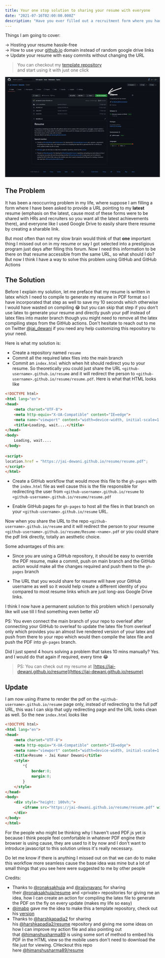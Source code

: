 ```yaml
---
title: Your one stop solution to sharing your resume with everyone
date: "2021-07-16T02:00:00.000Z"
description: "Have you ever filled out a recruitment form where you had to provide a URL to your resume and after submitting the form you realise you can add an achievement or two of yours but then you would have to share the link to the updated resume which you can't do. Let's see how you can solve this problem"
---
```



Things I am going to cover: 

→ Hosting your resume hassle-free  
→ How to use your [github.io](http://github.io) domain instead of random google drive links   
→ Update your resume with easy commits without changing the URL 

> You can checkout my [template repository](https://github.com/jai-dewani/resume) and start using it with just one click

![GitHub @jai_dewani/resume](github.jpeg)

## The Problem

It has been a reoccurring problem in my life, where suppose I am filling a form where I have been asked to provide a URL pointing to my **latest** resume (emphasis on the latest, cause most of these forms were to be shared with HRs and recruiters so you want all the latest achievements there), and everyone like I used Google Drive to easily share there resume by creating a sharable link.

But most often than not my slow brain would think of that **one** important thing I missed out on in my resume or say I got selected into a prestigious program just days after filling this forum. Now I need this information to be there on that resume accessible from the same URL, so what should I do? But now I think I have a way to solve this problem using GitHub and GitHub Actions

## The Solution

Before I explain my solution, let me preface that my resume is written in latex which I need to compile to generate my resume in PDF format so I have incorporated that step as well to save my 10 seconds which otherwise I would have wasted on compiling 😂 but you can skip that step if you don't use latex to generate your resume and directly push your pdf instead of latex files into master branch though you might need to remove all the latex compiling steps from the GitHub actions. Don't hesitate to reach out to me on Twitter [@jai_dewani](www.twitter.com/jai_dewani) if you need any help customizing this repository to your need.  

Here is what my solution is: 

- Create a repository named `resume`  
- Commit all the required latex files into the main branch  
- Commit an `index.html` which when hit should redirect you to your resume.
So theoretically you could just share the URL `<github-username>.github.io/resume` and it will redirect the person to `<github-username>.github.io/resume/resume.pdf`. Here is what that HTML looks like 

```html
<!DOCTYPE html>
<html lang="en">
<head>
    <meta charset="UTF-8">
    <meta http-equiv="X-UA-Compatible" content="IE=edge">
    <meta name="viewport" content="width=device-width, initial-scale=1.0">
    <title>Loading, wait....</title>
</head>
<body>
    Loading, wait....
</body>

<script> 
location.href = "https://jai-dewani.github.io/resume/resume.pdf";
</script>
</html>
```



- Create a GitHub workflow that would move this file to the `gh-pages` with the `index.html` file as well cause this is the file responsible for redirecting the user from `<github-username>.github.io/resume` to `<github-username>.github.io/resume/resume.pdf`

- Enable GitHub pages for `gh-pages` to host all the files in that branch on your `<github-username>.github.io/resume` URL.

Now when you share the URL to the repo `<github-username>.github.io/resume` and it will redirect the person to your resume `<github-username>.github.io/resume/Resume-<name>.pdf` or you could share the pdf link directly, totally an aesthetic choice. 

Some advantages of this are:

- Since you are using a GitHub repository, it should be easy to override the PDF resume, make a commit, push on main branch and the GitHub action would make all the changes required and push them to the `gh-pages` branch

- The URL that you would share for resume will have your GitHub username as well so it would help create a different identity of you compared to most resume links which are just long-ass Google Drive links. 

I think I now have a permanent solution to this problem which I personally like will use till I find something even better xD

PS: You even connect the main branch of your repo to overleaf after connecting your GitHub to overleaf to update the latex file from overleaf only which provides you an almost live rendered version of your latex and push from there to your repo which would then compile the latex file and push the PDF into `gh-pages` branch. 

Did I just spend 4 hours solving a problem that takes 10 mins manually? Yes. 
and I would do that again if required, every time 😂

> PS: You can check out my resume at [https://jai-dewani.github.io/resume](https://jai-dewani.github.io/resume)

## Update

I am now using iframe to render the pdf on the `<github-username>.github.io/resume` page only, instead of redirecting to the full pdf URL, this was I can skip that ugly redirecting page and the URL looks clean as well. So the new `index.html` looks like 

```html
<!DOCTYPE html>
<html lang="en">
<head>
    <meta charset="UTF-8">
    <meta http-equiv="X-UA-Compatible" content="IE=edge">
    <meta name="viewport" content="width=device-width, initial-scale=1.0">
    <title>Resume - Jai Kumar Dewani</title>
    <style>
        *{
            border:0;
            margin:0;
        }
    </style>
</head>
<body>
    <div style="height: 100vh;">
        <iframe src="https://jai-dewani.github.io/resume/resume.pdf" width="100%" height="100%">
    </div>
</body>
</html>
```

For the people who might be thinking why I haven't used PDF.js yet is because I think people feel comfortable in whatever PDF engine their browser is using cause, they are used to it by now and I don't want to introduce javascript to this solution unless it's really necessary.

Do let me know if there is anything I missed out on that we can do to make this workflow more seamless cause the base idea was mine but a lot of small things that you see here were suggested to me by other people

Credits: 

- Thanks to [@ronaksakhuja](https://github.com/ronaksakhuja) and [@rajivnayanc](https://github.com/rajivnayanc) for sharing their [@ronaksakhuja/resume](https://github.com/ronaksakhuja/resume) and \<private\> repositories for giving me an idea, how I can create an action for compiling the latex file to generate the PDF on the fly on every update (makes my life so easy)
- [@imabp](https://github.com/imabp/) gave me the idea to make this a template repository, check out his [version](https://github.com/imabp/resume)
- Thanks to [@harshkapadia2](https://github.com/harshkapadia2/) for sharing his [@harshkapadia2/resume](https://github.com/harshkapadia2/resume) repository and giving me some ideas on how I can improve my action file and also pointing out that [@himanshusharma89](https://github.com/himanshusharma89/) is using some sort of method to embed his PDF in the HTML view so the mobile users don't need to download the file just for viewing. CHeckout this repo here [@himanshusharma89/resume](https://github.com/himanshusharma89/resume/)
